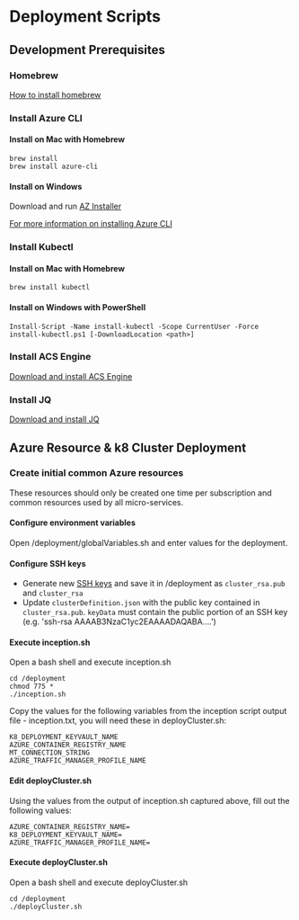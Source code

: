 # Deployment Scripts

## Development Prerequisites

### Homebrew
[How to install homebrew](https://brew.sh/)

### Install Azure CLI

#### Install on Mac with Homebrew

```
brew install
brew install azure-cli
```

#### Install on Windows

Download and run [AZ Installer](https://aka.ms/InstallAzureCliWindows)

[For more information on installing Azure CLI](https://docs.microsoft.com/en-us/cli/azure/install-azure-cli?view=azure-cli-latest)

### Install Kubectl

#### Install on Mac with Homebrew
```
brew install kubectl
```

#### Install on Windows with PowerShell
```
Install-Script -Name install-kubectl -Scope CurrentUser -Force
install-kubectl.ps1 [-DownloadLocation <path>]
```
### Install ACS Engine
[Download and install ACS Engine](https://github.com/Azure/acs-engine/blob/master/docs/acsengine.md#install)

### Install JQ
[Download and install JQ](https://stedolan.github.io/jq/download/)

## Azure Resource & k8 Cluster Deployment

### Create initial common Azure resources
These resources should only be created one time per subscription and common resources used by all micro-services.

#### Configure environment variables
Open /deployment/globalVariables.sh and enter values for the deployment.

#### Configure SSH keys
- Generate new [SSH keys](https://github.com/Azure/acs-engine/blob/master/docs/ssh.md#ssh-key-generation/) and save it in /deployment as `cluster_rsa.pub` and `cluster_rsa`
- Update `clusterDefinition.json` with the public key contained in `cluster_rsa.pub`. `keyData` must contain the public portion of an SSH key (e.g. 'ssh-rsa AAAAB3NzaC1yc2EAAAADAQABA....')




#### Execute inception.sh
Open a bash shell and execute inception.sh
```
cd /deployment
chmod 775 *
./inception.sh
```

Copy the values for the following variables from the inception script output file - inception.txt, you will need these in deployCluster.sh:

```
K8_DEPLOYMENT_KEYVAULT_NAME
AZURE_CONTAINER_REGISTRY_NAME
MT_CONNECTION_STRING
AZURE_TRAFFIC_MANAGER_PROFILE_NAME
```

#### Edit deployCluster.sh
Using the values from the output of inception.sh captured above, fill out the following values:
```
AZURE_CONTAINER_REGISTRY_NAME=
K8_DEPLOYMENT_KEYVAULT_NAME=
AZURE_TRAFFIC_MANAGER_PROFILE_NAME=
```

#### Execute deployCluster.sh
Open a bash shell and execute deployCluster.sh
```
cd /deployment
./deployCluster.sh
```
